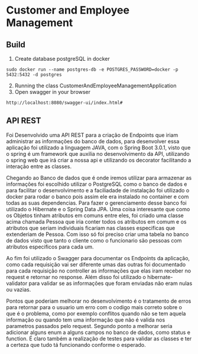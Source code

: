 # Customer and Employee Management

## Build

1. Create database postgreSQL in docker

```sudo docker run --name postgres-db -e POSTGRES_PASSWORD=docker -p 5432:5432 -d postgres```

2. Running the class CustomerAndEmployeeManagementApplication
3. Open swagger in your browser

```http://localhost:8080/swagger-ui/index.html#```

## API REST

Foi Desenvolvido uma API REST para a criação de Endpoints que iriam administrar as informações do banco de dados, para desenvolver essa aplicação foi utilizado a linguagem JAVA, com o Spring Boot 3.0.1, visto que o spring é um framework que auxilia no desenvolvimento da API, utilizando o spring web que irá criar a nossa api e utilizando os decorator facilitando a interação entre as classes. 

Chegando ao Banco de dados que é onde iremos utilizar para armazenar as informações foi escolhido utilizar o PostgreSQL como o banco de dados e para facilitar o desenvolvimento e a faciliadade de instalação foi utilizado o docker para rodar o banco pois assim ele era instalado no container e com todas as suas dependencias. Para fazer o gerenciamento desse banco foi utilizado o Hibernate e o Spring Data JPA. Uma coisa interesante que como os Objetos tinham atributos em comuns entre eles, foi criado uma classe acima chamada Pessoa que iria conter todos os atributos em comum e os atributos que seriam individuais ficariam nas classes especificas que extenderiam de Pessoa. Com isso só foi preciso criar uma tabela no banco de dados visto que tanto o cliente como o funcionario são pessoas com atributos especificos para cada um.

Ao fim foi utilizado o Swagger para documentar os Endpoints da aplicação, como cada requisição vai ser diferente umas das outras foi documentado para cada requisição no controller as informações que elas iram receber no request e retornar no response. Além disso foi utilizado o hibernate-validator para validar se as informações que foram enviadas não eram nulas ou vazias.

Pontos que poderiam melhorar no desenvolvimento é o tratamento de erros para retornar para o usuario um erro com o codigo mais correto sobre o que é o problema, como por exemplo conflitos quando não se tem aquela informação ou quando tem uma informação que não é valida nos parametros passados pelo request. Segundo ponto a melhorar seria adicionar alguns enum a alguns campos no banco de dados, como status e function. É claro também a realização de testes para validar as classes e ter a certeza que tudo tá funcionando conforme o esperado.